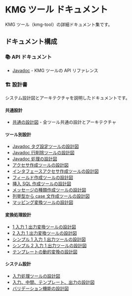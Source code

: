 # KMG ツール ドキュメント

KMG ツール（kmg-tool）の詳細ドキュメント集です。

## ドキュメント構成

### 📚 API ドキュメント

- [Javadoc](javadoc/) - KMG ツールの API リファレンス

### 🏗️ 設計書

システム設計図とアーキテクチャを説明したドキュメントです。

#### 共通設計

- [共通の設計図](設計書/共通の設計図.md) - 全ツール共通の設計とアーキテクチャ

#### ツール別設計

- [Javadoc タグ設定ツールの設計図](設計書/Javadocタグ設定ツールの設計図.md)
- [Javadoc 行削除ツールの設計図](設計書/Javadoc行削除ツールの設計図.md)
- [Javadoc 処理の設計図](設計書/Javadoc処理の設計図.md)
- [アクセサ作成ツールの設計図](設計書/アクセサ作成ツールの設計図.md)
- [インタフェースアクセサ作成ツールの設計図](設計書/インタフェースアクセサ作成ツールの設計図.md)
- [フィールド作成ツールの設計図](設計書/フィールド作成ツールの設計図.md)
- [挿入 SQL 作成ツールの設計図](設計書/挿入SQL作成ツールの設計図.md)
- [メッセージの種類作成ツールの設計図](設計書/メッセージの種類作成ツールの設計図.md)
- [列挙型から case 文作成ツールの設計図](設計書/列挙型からcase文作成ツールの設計図.md)
- [マッピング変換ツールの設計図](設計書/マッピング変換ツールの設計図.md)

#### 変換処理設計

- [1 入力 1 出力変換ツールの設計図](設計書/1入力1出力変換ツールの設計図.md)
- [2 入力 1 出力変換ツールの設計図](設計書/2入力1出力変換ツールの設計図.md)
- [シンプル 1 入力 1 出力ツールの設計図](設計書/シンプル1入力1出力ツールの設計図.md)
- [シンプル 2 入力 1 出力ツールの設計図](設計書/シンプル2入力1出力ツールの設計図.md)
- [テンプレートの動的変換の設計図](設計書/テンプレートの動的変換の設計図.md)

#### システム設計

- [入力処理ツールの設計図](設計書/入力処理ツールの設計図.md)
- [入力、中間、テンプレート、出力の設計図](設計書/入力、中間、テンプレート、出力の設計図.md)
- [バリデーション機能の設計図](設計書/バリデーション機能の設計図.md)
